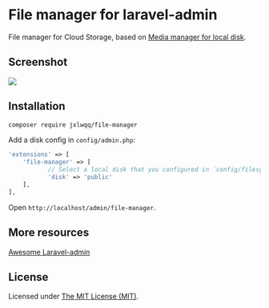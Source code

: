 # File manager for laravel-admin

File manager for Cloud Storage, based on [Media manager for local disk](https://github.com/laravel-admin-extensions/media-manager).

## Screenshot

<img src="https://user-images.githubusercontent.com/2421068/55272835-f5780d80-52fd-11e9-9f56-07ea778925c5.png">

## Installation

```bash
composer require jxlwqq/file-manager
```

Add a disk config in `config/admin.php`:

```php
'extensions' => [
    'file-manager' => [
           // Select a local disk that you configured in `config/filesystem.php`
           'disk' => 'public'
    ],
],
```

Open `http://localhost/admin/file-manager`.


## More resources

[Awesome Laravel-admin](https://github.com/jxlwqq/awesome-laravel-admin)

## License

Licensed under [The MIT License (MIT)](LICENSE).
